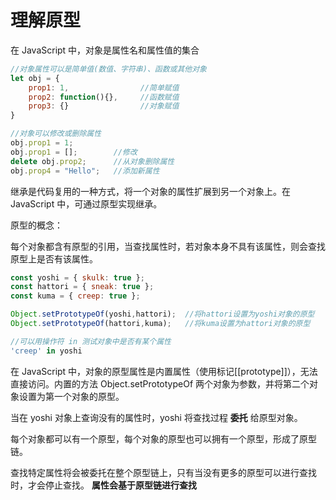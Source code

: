 # 理解原型

在 JavaScript 中，对象是属性名和属性值的集合

```javascript
//对象属性可以是简单值(数值、字符串)、函数或其他对象
let obj = {
    prop1: 1,                //简单赋值
    prop2: function(){},     //函数赋值
    prop3: {}                //对象赋值
}

//对象可以修改或删除属性
obj.prop1 = 1; 
obj.prop1 = [];        //修改
delete obj.prop2;      //从对象删除属性
obj.prop4 = "Hello";   //添加新属性
```



继承是代码复用的一种方式，将一个对象的属性扩展到另一个对象上。在 JavaScript 中，可通过原型实现继承。



原型的概念：

每个对象都含有原型的引用，当查找属性时，若对象本身不具有该属性，则会查找原型上是否有该属性。



```javascript
const yoshi = { skulk: true };
const hattori = { sneak: true };
const kuma = { creep: true };

Object.setPrototypeOf(yoshi,hattori);  //将hattori设置为yoshi对象的原型
Object.setPrototypeOf(hattori,kuma);   //将kuma设置为hattori对象的原型

//可以用操作符 in 测试对象中是否有某个属性
'creep' in yoshi
```



在 JavaScript 中，对象的原型属性是内置属性（使用标记[[prototype]]），无法直接访问。内置的方法 Object.setPrototypeOf 两个对象为参数，并将第二个对象设置为第一个对象的原型。

当在 yoshi 对象上查询没有的属性时，yoshi 将查找过程 **委托** 给原型对象。

每个对象都可以有一个原型，每个对象的原型也可以拥有一个原型，形成了原型链。

查找特定属性将会被委托在整个原型链上，只有当没有更多的原型可以进行查找时，才会停止查找。 **属性会基于原型链进行查找**





































